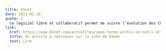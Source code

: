 ```yaml
---
title: 01net
date: 2021-02-16
quote: | 
  Ce logiciel libre et collaboratif permet de suivre l’évolution des CGU pour examiner si elles ont changé depuis votre inscription et si elles sont en conformité avec la loi.
link: 
  href: https://www.01net.com/actualites/open-terms-archiv-un-outil-utile-pour-verifier-les-conditions-d-utilisation-des-grandes-plates-formes-2035029.html
  title: Un article à retrouver sur le site de 01net
  text: Lire
---
```


